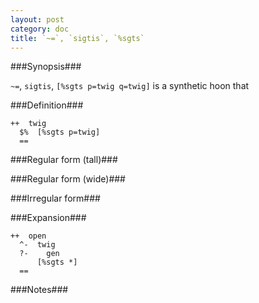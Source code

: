 ```yaml
---
layout: post
category: doc
title: `~=`, `sigtis`, `%sgts`
---
```


###Synopsis###

`~=`, `sigtis`, `[%sgts p=twig q=twig]` is a synthetic hoon that

###Definition###

    ++  twig  
      $%  [%sgts p=twig]
      ==

###Regular form (tall)###

###Regular form (wide)###

###Irregular form###

###Expansion###
    
    ++  open
      ^-  twig
      ?-    gen
          [%sgts *]
      ==

###Notes###

